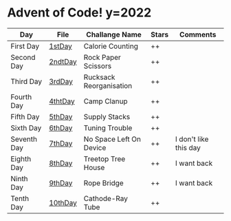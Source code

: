 # Advent of Code! y=2022

|Day|File|Challange Name|Stars|Comments|
|--|--|--|--|--|
|First Day|[1stDay](https://github.com/Cracowiatschek/AdventOfCode_2022/blob/master/1st_Day/solution.py)|Calorie Counting|++||
|Second Day|[2ndtDay](https://github.com/Cracowiatschek/AdventOfCode_2022/blob/master/2nd_Day/solution.py)|Rock Paper Scissors|++||
|Third Day|[3rdDay](https://github.com/Cracowiatschek/AdventOfCode_2022/blob/master/3rd_Day/solution.py)|Rucksack Reorganisation|++||
|Fourth Day|[4thtDay](https://github.com/Cracowiatschek/AdventOfCode_2022/blob/master/4th_Day/solution.py)|Camp Clanup|++||
|Fifth Day|[5thDay](https://github.com/Cracowiatschek/AdventOfCode_2022/blob/master/5th_Day/solution.py)|Supply Stacks|++||
|Sixth Day|[6thDay](https://github.com/Cracowiatschek/AdventOfCode_2022/blob/master/6th_Day/solution.py)|Tuning Trouble|++||
|Seventh Day|[7thDay](https://github.com/Cracowiatschek/AdventOfCode_2022/blob/master/7th_Day/solution.py)|No Space Left On Device|++|I don't like this day|
|Eighth Day|[8thDay](https://github.com/Cracowiatschek/AdventOfCode_2022/blob/master/8th_Day/solution.py)|Treetop Tree House|++|I want back|
|Ninth Day|[9thDay](https://github.com/Cracowiatschek/AdventOfCode_2022/blob/master/9th_Day/solution.py)|Rope Bridge|++|I want back|
|Tenth Day|[10thDay](https://github.com/Cracowiatschek/AdventOfCode_2022/blob/master/10th_Day/solution.py)|Cathode-Ray Tube|++||

